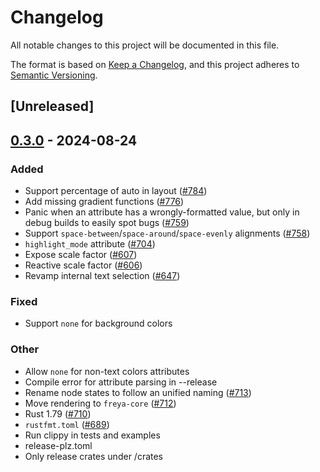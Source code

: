 # Changelog
All notable changes to this project will be documented in this file.

The format is based on [Keep a Changelog](https://keepachangelog.com/en/1.0.0/),
and this project adheres to [Semantic Versioning](https://semver.org/spec/v2.0.0.html).

## [Unreleased]

## [0.3.0](https://github.com/albinekb/freya/compare/freya-node-state-v0.2.1...freya-node-state-v0.3.0) - 2024-08-24

### Added
- Support percentage of auto in layout ([#784](https://github.com/albinekb/freya/pull/784))
- Add missing gradient functions ([#776](https://github.com/albinekb/freya/pull/776))
- Panic when an attribute has a wrongly-formatted value, but only in debug builds to easily spot bugs ([#759](https://github.com/albinekb/freya/pull/759))
- Support `space-between`/`space-around`/`space-evenly` alignments ([#758](https://github.com/albinekb/freya/pull/758))
- `highlight_mode` attribute ([#704](https://github.com/albinekb/freya/pull/704))
- Expose scale factor ([#607](https://github.com/albinekb/freya/pull/607))
- Reactive scale factor ([#606](https://github.com/albinekb/freya/pull/606))
- Revamp internal text selection ([#647](https://github.com/albinekb/freya/pull/647))

### Fixed
- Support `none` for background colors

### Other
- Allow `none` for non-text colors attributes
- Compile error for attribute parsing in --release
- Rename node states to follow an unified naming ([#713](https://github.com/albinekb/freya/pull/713))
- Move rendering to `freya-core` ([#712](https://github.com/albinekb/freya/pull/712))
- Rust 1.79 ([#710](https://github.com/albinekb/freya/pull/710))
- `rustfmt.toml` ([#689](https://github.com/albinekb/freya/pull/689))
- Run clippy in tests and examples
- release-plz.toml
- Only release crates under /crates
